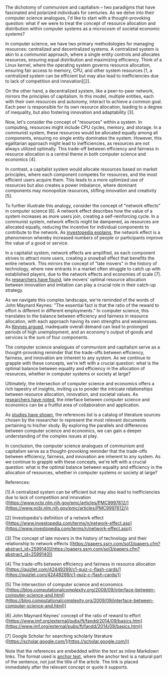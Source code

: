 The dichotomy of communism and capitalism – two paradigms that have fascinated and polarized individuals for centuries. As we delve into their computer science analogues, I'd like to start with a thought-provoking question: what if we were to treat the concept of resource allocation and distribution within computer systems as a microcosm of societal economic systems?

In computer science, we have two primary methodologies for managing resources: centralized and decentralized systems. A centralized system is akin to a communist approach, where a single entity controls and allocates resources, ensuring equal distribution and maximizing efficiency. Think of a Linux kernel, where the operating system governs resource allocation, ensuring fair access to memory, CPU, and other system resources [1, a centralized system can be efficient but may also lead to inefficiencies due to lack of competition and innovation][2].

On the other hand, a decentralized system, like a peer-to-peer network, mirrors the principles of capitalism. In this model, multiple entities, each with their own resources and autonomy, interact to achieve a common goal. Each peer is responsible for its own resource allocation, leading to a degree of inequality, but also fostering innovation and adaptability [3].

Now, let's consider the concept of "resources" within a system. In computing, resources might include CPU cycles, memory, and storage. In a communist system, these resources would be allocated equally among all components, ensuring no single entity dominates the system. However, this egalitarian approach might lead to inefficiencies, as resources are not always utilized optimally. This trade-off between efficiency and fairness in resource allocation is a central theme in both computer science and economics [4].

In contrast, a capitalist system would allocate resources based on market principles, where each component competes for resources, and the most efficient users acquire them. This leads to a more optimized use of resources but also creates a power imbalance, where dominant components may monopolize resources, stifling innovation and creativity [5].

To further illustrate this analogy, consider the concept of "network effects" in computer science [6]. A network effect describes how the value of a system increases as more users join, creating a self-reinforcing cycle. In a communist system, network effects might be dampened, as resources are allocated equally, reducing the incentive for individual components to contribute to the network. As [investopedia explains](https://www.investopedia.com/terms/n/network-effect.asp), the network effect is a phenomenon whereby increased numbers of people or participants improve the value of a good or service.

In a capitalist system, network effects are amplified, as each component strives to attract more users, creating a snowball effect that benefits the entire network. This mirrors the concept of "late movers" in the history of technology, where new entrants in a market often struggle to catch up with established players, due to the network effects and economies of scale [7]. As [researchers have found](https://papers.ssrn.com/sol3/papers.cfm?abstract_id=2599140), late movers' optimal resource allocation between innovation and imitation can play a crucial role in their catch-up strategy.

As we navigate this complex landscape, we're reminded of the words of John Maynard Keynes: "The essential fact is that the ratio of the reward to effort is different in different employments." In computer science, this translates to the balance between efficiency and fairness in resource allocation, with each approach having its own strengths and weaknesses. As [Keynes argued](https://www.imf.org/external/pubs/ft/fandd/2014/09/basics.htm), inadequate overall demand can lead to prolonged periods of high unemployment, and an economy's output of goods and services is the sum of four components.

The computer science analogues of communism and capitalism serve as a thought-provoking reminder that the trade-offs between efficiency, fairness, and innovation are inherent to any system. As we continue to grapple with these concepts, we're left with a crucial question: what is the optimal balance between equality and efficiency in the allocation of resources, whether in computer systems or society at large?

Ultimately, the intersection of computer science and economics offers a rich tapestry of insights, inviting us to ponder the intricate relationships between resource allocation, innovation, and societal values. As [researchers have noted](https://blog.computationalcomplexity.org/2009/09/interface-between-computer-science-and.html), the interface between computer science and economics can be a fruitful area of collaboration and application.

As [studies have shown](https://www.ncbi.nlm.nih.gov/pmc/articles/PMC9997612/), the references list is a catalog of literature sources chosen by the researcher to represent the most relevant documents pertaining to his/her study. By exploring the parallels and differences between computer science and economics, we can gain a deeper understanding of the complex issues at play.

In conclusion, the computer science analogues of communism and capitalism serve as a thought-provoking reminder that the trade-offs between efficiency, fairness, and innovation are inherent to any system. As we continue to grapple with these concepts, we're left with a crucial question: what is the optimal balance between equality and efficiency in the allocation of resources, whether in computer systems or society at large?

References:

[1] A centralized system can be efficient but may also lead to inefficiencies due to lack of competition and innovation ([https://www.ncbi.nlm.nih.gov/pmc/articles/PMC9997612/](https://www.ncbi.nlm.nih.gov/pmc/articles/PMC9997612/))

[2] Investopedia's definition of a network effect ([https://www.investopedia.com/terms/n/network-effect.asp](https://www.investopedia.com/terms/n/network-effect.asp))

[3] The concept of late movers in the history of technology and their relationship to network effects ([https://papers.ssrn.com/sol3/papers.cfm?abstract_id=2599140](https://papers.ssrn.com/sol3/papers.cfm?abstract_id=2599140))

[4] The trade-offs between efficiency and fairness in resource allocation ([https://quizlet.com/42449269/c1-quiz-c-flash-cards/](https://quizlet.com/42449269/c1-quiz-c-flash-cards/))

[5] The intersection of computer science and economics ([https://blog.computationalcomplexity.org/2009/09/interface-between-computer-science-and.html](https://blog.computationalcomplexity.org/2009/09/interface-between-computer-science-and.html))

[6] John Maynard Keynes' concept of the ratio of reward to effort ([https://www.imf.org/external/pubs/ft/fandd/2014/09/basics.htm](https://www.imf.org/external/pubs/ft/fandd/2014/09/basics.htm))

[7] Google Scholar for searching scholarly literature ([https://scholar.google.com/](https://scholar.google.com/))

Note that the references are embedded within the text as inline Markdown links. The format used is [anchor text](URL), where the anchor text is a natural part of the sentence, not just the title of the article. The link is placed immediately after the relevant concept or quote it supports.